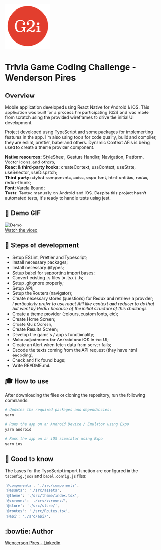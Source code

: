 ![The G2i Logo](https://raw.githubusercontent.com/g2i/code-challenge-static-assets/master/g2i-web-150px.png 'The G2i logo')

# Trivia Game Coding Challenge - Wenderson Pires

## Overview

Mobile application developed using React Native for Android & iOS. This application was built for a process I'm participating [G2i] and was made from scratch using the provided wireframes to drive the initial UI development.

Project developed using TypeScript and some packages for implementing features in the app. I'm also using tools for code quality, build and compiler, they are eslint, prettier, babel and others. Dynamic Context APIs is being used to create a theme provider component.

**Native resources:** StyleSheet, Gesture Handler, Navigation, Platform, Vector Icons, and others;</br>
**React & third-party hooks:** createContext, useContext, useState, useSelector, useDispatch;</br>
**Third-party:** styled-components, axios, expo-font, html-entities, redux, redux-thunk;</br>
**Font:** Varela Round;</br>
**Tests:** Tested manually on Android and iOS. Despite this project hasn't automated tests, it's ready to handle tests using jest.

## :art: Demo GIF

![Demo](https://drive.google.com/u/0/uc?id=1LKOskOmdVE50eS0031r20dMxJtgsUOlL)</br>
[Watch the vídeo](https://drive.google.com/file/d/1_XeDj2sALDK87zcs6A8AExzkIRqxKE-u/view)

## :footprints: Steps of development

- Setup ESLint, Prettier and Typescript;
- Install necessary packages;
- Install necessary @types;
- Setup babel for supporting import bases;
- Convert existing .js files to .tsx / .ts;
- Setup .gitignore properly;
- Setup API;
- Setup the Routers (navigator);
- Create necessary stores (questions) for Redux and retrieve a provider;</br>_I particularly prefer to use react API like context and reducer to do that but went by Redux because of the initial structure of this challange._</br>
- Create a theme provider (colours, custom fonts, etc);
- Create Home Screen;
- Create Quiz Screen;
- Create Results Screen;
- Develop the game's / app's functionality;
- Make adjustments for Android and iOS in the UI;
- Create an Alert when fetch data from server fails;
- Decode the texts coming from the API request (they have html encoding);
- Check and fix found bugs;
- Write README.md.

## :mortar_board: How to use

After downloading the files or cloning the repository, run the following commands:

```bash
# Updates the required packages and dependencies:
yarn
```

```bash
# Runs the app on an Android Device / Emulator using Expo
yarn android
```

```bash
# Runs the app on an iOS simulator using Expo
yarn ios
```

## :green_book: Good to know

The bases for the TypeScript import function are configured in the `tsconfig.json` and `babel.config.js` files:

```js
'@components': './src/components',
'@assets': './src/assets',
'@theme': './src/theme/index.tsx',
'@screens': './src/screens/',
'@store': './src/store/',
'@routes': './src/Routes.tsx',
'@api': './src/api/',
```

## :bowtie: Author

[Wenderson Pires - Linkedin](https://www.linkedin.com/in/wenderson-pires-silva/)
